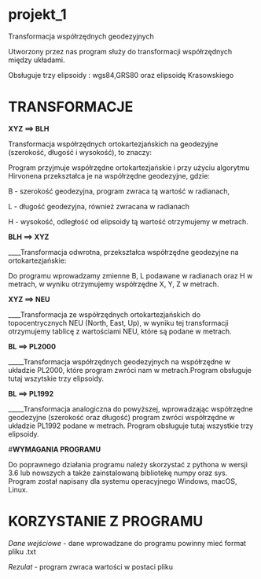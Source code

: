 # projekt_1
Transformacja współrzędnych geodezyjnych

Utworzony przez nas program służy do transformacji współrzędnych
między układami. 

Obsługuje trzy elipsoidy : wgs84,GRS80 oraz elipsoidę Krasowskiego

# __TRANSFORMACJE__


__XYZ ==> BLH__

Transformacja współrzędnych ortokartezjańskich na geodezyjne (szerokość, długość i wysokość), to znaczy:

Program przyjmuje współrzędne ortokartezjańskie i przy użyciu algorytmu Hirvonena przekształca je na współrzędne geodezyjne, gdzie:

B - szerokość geodezyjna, program zwraca tą wartość w radianach,

L - długość geodezyjna, również zwracana w radianach 

H - wysokość, odległość od elipsoidy tą wartość otrzymujemy w metrach.


__BLH ==> XYZ__

____Transformacja odwrotna, przekształca współrzędne geodezyjne na ortokartezjańskie:

Do programu wprowadzamy zmienne B, L podawane w radianach oraz H w metrach, w wyniku otrzymujemy współrzędne X, Y, Z w metrach.


__XYZ ==> NEU__

____Transformacja ze współrzędnych ortokartezjańskich do topocentrycznych NEU (North, East, Up), w wyniku tej transformacji otrzymujemy tablicę z wartościami NEU, które są podane w metrach. 


__BL ==> PL2000__

_____Transformacja współrzędnych geodezyjnych na współrzędne w układzie PL2000, które program zwróci nam w metrach.Program obsługuje tutaj wszytskie trzy elipsoidy.



__BL ==> PL1992__

_____Transformacja analogiczna do powyższej, wprowadzając współrzędne geodezyjne (szerokość oraz długość) program zwróci współrzędne w układzie PL1992 podane w metrach. Program obsługuje tutaj wszystkie trzy elipsoidy.


 
#__WYMAGANIA PROGRAMU__

Do poprawnego działania programu należy skorzystać z pythona w wersji 3.6 lub nowszych a także zainstalowaną bibliotekę numpy oraz sys. Program został napisany dla systemu operacyjnego Windows, macOS, Linux.

# __KORZYSTANIE Z PROGRAMU__

_Dane wejściowe_ - dane wprowadzane do programu powinny mieć format pliku .txt 


_Rezulat_ - program zwraca wartości w postaci pliku
